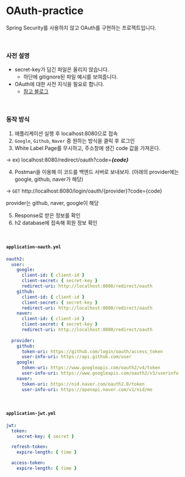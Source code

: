 # OAuth-practice
Spring Security를 사용하지 않고 OAuth를 구현하는 프로젝트입니다.

<br/>

### 사전 설명
- secret-key가 담긴 파일은 올리지 않습니다.
  - 하단에 gitignore된 파일 예시를 보여줍니다.
- OAuth에 대한 사전 지식을 필요로 합니다.
  - [참고 블로그](https://velog.io/@max9106/OAuth) 


<br/>

### 동작 방식

1. 애플리케이션 실행 후 localhost:8080으로 접속
2. `Google`, `Github`, `Naver` 중 원하는 방식을 클릭 후 로그인
3. White Label Page를 무시하고, 주소창에 생긴 code 값을 가져온다. 

→ ex) localhost:8080/redirect/oauth?code=***{code}***

4. Postman을 이용해 이 코드를 백엔드 서버로 보내보자. (아래의 provider에는 google, github, naver가 해당)

→ `GET` http://localhost:8080/login/oauth/{provider}?code={code}

provider는 github, naver, google이 해당

5. Response로 받은 정보를 확인
6. h2 database에 접속해 회원 정보 확인

<br/>

#### `application-oauth.yml`
```yaml
oauth2:
  user:
    google:
      client-id: { client-id }
      client-secret: { secret-key }
      redirect-uri: http://localhost:8080/redirect/oauth
    github:
      client-id: { client-id }
      client-secret: { secret-key }
      redirect-uri: http://localhost:8080/redirect/oauth
    naver:
      client-id: { client-id }
      client-secret: { secret-key }
      redirect-uri: http://localhost:8080/redirect/oauth
      
  provider:
    github:
      token-uri: https://github.com/login/oauth/access_token
      user-info-uri: https://api.github.com/user
    google:
      token-uri: https://www.googleapis.com/oauth2/v4/token
      user-info-uri: https://www.googleapis.com/oauth2/v3/userinfo
    naver:
      token-uri: https://nid.naver.com/oauth2.0/token
      user-info-uri: https://openapi.naver.com/v1/nid/me
```

<br/>

#### `application-jwt.yml`
```yaml
jwt:
  token:
    secret-key: { secret }

  refresh-token:
    expire-length: { time }

  access-token:
    expire-length: { time }
```
